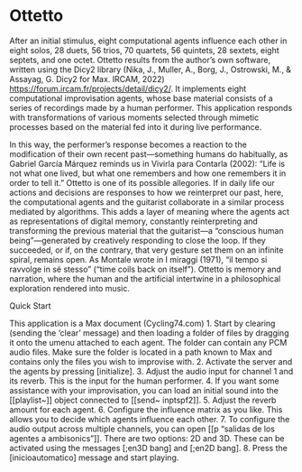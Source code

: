 # Ottetto
After an initial stimulus, eight computational agents influence each other in eight solos, 28 duets, 56 trios, 70 quartets, 56 quintets, 28 sextets, eight septets, and one octet. Ottetto results from the author’s own software, written using the Dicy2 library (Nika, J., Muller, A., Borg, J., Ostrowski, M., & Assayag, G. Dicy2 for Max. IRCAM, 2022) https://forum.ircam.fr/projects/detail/dicy2/. It implements eight computational improvisation agents, whose base material consists of a series of recordings made by a human performer. This application responds with transformations of various moments selected through mimetic processes based on the material fed into it during live performance.

In this way, the performer’s response becomes a reaction to the modification of their own recent past—something humans do habitually, as Gabriel García Márquez reminds us in Vivirla para Contarla (2002): “Life is not what one lived, but what one remembers and how one remembers it in order to tell it.” Ottetto is one of its possible allegories. If in daily life our actions and decisions are responses to how we reinterpret our past, here, the computational agents and the guitarist collaborate in a similar process mediated by algorithms. This adds a layer of meaning where the agents act as representations of digital memory, constantly reinterpreting and transforming the previous material that the guitarist—a “conscious human being”—generated by creatively responding to close the loop. If they succeeded, or if, on the contrary, that very gesture set them on an infinite spiral, remains open. As Montale wrote in I miraggi (1971), “il tempo si ravvolge in sé stesso” (“time coils back on itself”). Ottetto is memory and narration, where the human and the artificial intertwine in a philosophical exploration rendered into music.

Quick Start

This application is a Max document (Cycling74.com)
	1.	Start by clearing (sending the ‘clear’ message) and then loading a folder of files by dragging it onto the umenu attached to each agent. The folder can contain any PCM audio files. Make sure the folder is located in a path known to Max and contains only the files you wish to improvise with.
	2.	Activate the server and the agents by pressing [initialize].
	3.	Adjust the audio input for channel 1 and its reverb. This is the input for the human performer.
	4.	If you want some assistance with your improvisation, you can load an initial sound into the [[playlist~]] object connected to [[send~ inptspf2]].
	5.	Adjust the reverb amount for each agent.
	6.	Configure the influence matrix as you like. This allows you to decide which agents influence each other.
	7.	To configure the audio output across multiple channels, you can open [[p “salidas de los agentes a ambisonics”]]. There are two options: 2D and 3D. These can be activated using the messages [;en3D bang] and [;en2D bang].
	8.	Press the [inicioautomatico] message and start playing.


